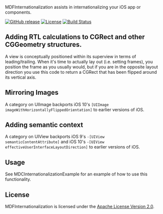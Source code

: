 MDFInternationalization assists in internationalizing your iOS app or components.

[![GitHub release](https://img.shields.io/github/release/material-foundation/material-internationalization-ios.svg)](https://github.com/material-foundation/material-internationalization-ios/releases)
[![License](https://img.shields.io/badge/License-Apache%202.0-blue.svg)](https://github.com/material-foundation/material-internationalization-ios/blob/develop/LICENSE)
[![Build Status](https://travis-ci.org/material-foundation/material-internationalization-ios.svg?branch=stable)](https://travis-ci.org/material-foundation/material-internationalization-ios)

## Adding RTL calculations to CGRect and other CGGeometry structures.

A view is conceptually positioned within its superview in terms of leading/trailing. When it's time
to actually lay out (i.e. setting frames), you position the frame as you usually would, but if you
are in the opposite layout direction you use this code to return a CGRect that has been flipped
around its vertical axis.

## Mirroring Images

A category on UIImage backports iOS 10's `[UIImage imageWithHorizontallyFlippedOrientation]` to
earlier versions of iOS.

## Adding semantic context

A category on UIView backports iOS 9's `-[UIView semanticContentAttribute]` and iOS 10's
`-[UIView effectiveUserInterfaceLayoutDirection]` to earlier versions of iOS.

## Usage

See MDCInternationalizationExample for an example of how to use this functionality.

## License

MDFInternationalization is licensed under the [Apache License Version 2.0](LICENSE).
